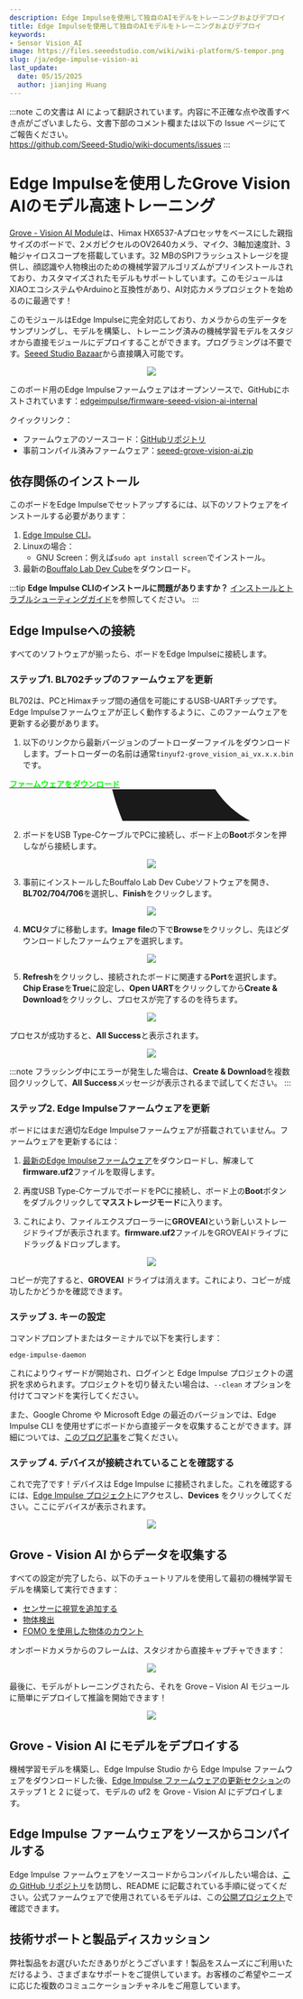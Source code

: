 ```yaml
---
description: Edge Impulseを使用して独自のAIモデルをトレーニングおよびデプロイ
title: Edge Impulseを使用して独自のAIモデルをトレーニングおよびデプロイ
keywords:
- Sensor Vision_AI
image: https://files.seeedstudio.com/wiki/wiki-platform/S-tempor.png
slug: /ja/edge-impulse-vision-ai
last_update:
  date: 05/15/2025
  author: jianjing Huang
---
```

:::note
この文書は AI によって翻訳されています。内容に不正確な点や改善すべき点がございましたら、文書下部のコメント欄または以下の Issue ページにてご報告ください。  
https://github.com/Seeed-Studio/wiki-documents/issues
:::

# Edge Impulseを使用したGrove Vision AIのモデル高速トレーニング

[Grove - Vision AI Module](https://wiki.seeedstudio.com/Grove-Vision-AI-Module)は、Himax HX6537-Aプロセッサをベースにした親指サイズのボードで、2メガピクセルのOV2640カメラ、マイク、3軸加速度計、3軸ジャイロスコープを搭載しています。32 MBのSPIフラッシュストレージを提供し、顔認識や人物検出のための機械学習アルゴリズムがプリインストールされており、カスタマイズされたモデルもサポートしています。このモジュールはXIAOエコシステムやArduinoと互換性があり、AI対応カメラプロジェクトを始めるのに最適です！

このモジュールはEdge Impulseに完全対応しており、カメラからの生データをサンプリングし、モデルを構築し、トレーニング済みの機械学習モデルをスタジオから直接モジュールにデプロイすることができます。プログラミングは不要です。[Seeed Studio Bazaar](https://www.seeedstudio.com/Grove-Vision-AI-Module-p-5457.html)から直接購入可能です。

<div align="center"><img width ={400} src="https://files.seeedstudio.com/wiki/edge-impulse-visionai/1.jpg"/></div>

このボード用のEdge Impulseファームウェアはオープンソースで、GitHubにホストされています：[edgeimpulse/firmware-seeed-vision-ai-internal](https://github.com/edgeimpulse/firmware-seeed-vision-ai-internal/tree/edge-impulse-firmware)

クイックリンク：

- ファームウェアのソースコード：[GitHubリポジトリ](https://github.com/edgeimpulse/firmware-seeed-grove-vision-ai)
- 事前コンパイル済みファームウェア：[seeed-grove-vision-ai.zip](https://cdn.edgeimpulse.com/firmware/seeed-grove-vision-ai.zip)

## 依存関係のインストール

このボードをEdge Impulseでセットアップするには、以下のソフトウェアをインストールする必要があります：

1. [Edge Impulse CLI](https://docs.edgeimpulse.com/docs/edge-impulse-cli/cli-installation)。
2. Linuxの場合：
   - GNU Screen：例えば`sudo apt install screen`でインストール。
3. 最新の[Bouffalo Lab Dev Cube](https://dev.bouffalolab.com/download)をダウンロード。

:::tip
**Edge Impulse CLIのインストールに問題がありますか？**
[インストールとトラブルシューティングガイド](https://docs.edgeimpulse.com/docs/edge-impulse-cli/cli-installation)を参照してください。
:::

## Edge Impulseへの接続

すべてのソフトウェアが揃ったら、ボードをEdge Impulseに接続します。

### ステップ1. BL702チップのファームウェアを更新

BL702は、PCとHimaxチップ間の通信を可能にするUSB-UARTチップです。Edge Impulseファームウェアが正しく動作するように、このファームウェアを更新する必要があります。

1. 以下のリンクから最新バージョンのブートローダーファイルをダウンロードします。ブートローダーの名前は通常`tinyuf2-grove_vision_ai_vx.x.x.bin`です。

<div class="github_container" style={{textAlign: 'center'}}>
    <a class="github_item" href="https://github.com/Seeed-Studio/Seeed_Arduino_GroveAI/releases">
    <strong><span><font color={'FFFFFF'} size={"4"}> ファームウェアをダウンロード</font></span></strong> <svg aria-hidden="true" focusable="false" role="img" className="mr-2" viewBox="-3 10 9 1" width={16} height={16} fill="currentColor" style={{textAlign: 'center', display: 'inline-block', userSelect: 'none', verticalAlign: 'text-bottom', overflow: 'visible'}}><path d="M8 0c4.42 0 8 3.58 8 8a8.013 8.013 0 0 1-5.45 7.59c-.4.08-.55-.17-.55-.38 0-.27.01-1.13.01-2.2 0-.75-.25-1.23-.54-1.48 1.78-.2 3.65-.88 3.65-3.95 0-.88-.31-1.59-.82-2.15.08-.2.36-1.02-.08-2.12 0 0-.67-.22-2.2.82-.64-.18-1.32-.27-2-.27-.68 0-1.36.09-2 .27-1.53-1.03-2.2-.82-2.2-.82-.44 1.1-.16 1.92-.08 2.12-.51.56-.82 1.28-.82 2.15 0 3.06 1.86 3.75 3.64 3.95-.23.2-.44.55-.51 1.07-.46.21-1.61.55-2.33-.66-.15-.24-.6-.83-1.23-.82-.67.01-.27.38.01.53.34.19.73.9.82 1.13.16.45.68 1.31 2.69.94 0 .67.01 1.3.01 1.49 0 .21-.15.45-.55.38A7.995 7.995 0 0 1 0 8c0-4.42 3.58-8 8-8Z" /></svg>
    </a>
</div>

2. ボードをUSB Type-CケーブルでPCに接続し、ボード上の**Boot**ボタンを押しながら接続します。

<div align="center"><img width={600} src="https://files.seeedstudio.com/wiki/edge-impulse-visionai/2.jpg" /></div>

3. 事前にインストールしたBouffalo Lab Dev Cubeソフトウェアを開き、**BL702/704/706**を選択し、**Finish**をクリックします。

<div align="center"><img width={300} src="https://files.seeedstudio.com/wiki/edge-impulse-visionai/3.png" /></div>

4. **MCU**タブに移動します。**Image file**の下で**Browse**をクリックし、先ほどダウンロードしたファームウェアを選択します。

<div align="center"><img width={700} src="https://files.seeedstudio.com/wiki/edge-impulse-visionai/4.png" /></div>

5. **Refresh**をクリックし、接続されたボードに関連する**Port**を選択します。**Chip Erase**を**True**に設定し、**Open UART**をクリックしてから**Create & Download**をクリックし、プロセスが完了するのを待ちます。

<div align="center"><img width ={200} src="https://files.seeedstudio.com/wiki/edge-impulse-visionai/5.png"/></div>

プロセスが成功すると、**All Success**と表示されます。

<div align="center"><img width ={700} src="https://files.seeedstudio.com/wiki/edge-impulse-visionai/6.png"/></div>

:::note
フラッシング中にエラーが発生した場合は、**Create & Download**を複数回クリックして、**All Success**メッセージが表示されるまで試してください。
:::

### ステップ2. Edge Impulseファームウェアを更新

ボードにはまだ適切なEdge Impulseファームウェアが搭載されていません。ファームウェアを更新するには：

1. [最新のEdge Impulseファームウェア](https://cdn.edgeimpulse.com/firmware/seeed-grove-vision-ai.zip)をダウンロードし、解凍して**firmware.uf2**ファイルを取得します。

2. 再度USB Type-CケーブルでボードをPCに接続し、ボード上の**Boot**ボタンをダブルクリックして**マスストレージモード**に入ります。

3. これにより、ファイルエクスプローラーに**GROVEAI**という新しいストレージドライブが表示されます。**firmware.uf2**ファイルをGROVEAIドライブにドラッグ＆ドロップします。

<div align="center"><img width ={200} src="https://files.seeedstudio.com/wiki/edge-impulse-visionai/7.jpg"/></div>

コピーが完了すると、**GROVEAI** ドライブは消えます。これにより、コピーが成功したかどうかを確認できます。

### ステップ 3. キーの設定

コマンドプロンプトまたはターミナルで以下を実行します：

```
edge-impulse-daemon
```

これによりウィザードが開始され、ログインと Edge Impulse プロジェクトの選択を求められます。プロジェクトを切り替えたい場合は、`--clean` オプションを付けてコマンドを実行してください。

また、Google Chrome や Microsoft Edge の最近のバージョンでは、Edge Impulse CLI を使用せずにボードから直接データを収集することができます。詳細については、[このブログ記事](https://www.edgeimpulse.com/blog/collect-sensor-data-straight-from-your-web-browser)をご覧ください。

### ステップ 4. デバイスが接続されていることを確認する

これで完了です！デバイスは Edge Impulse に接続されました。これを確認するには、[Edge Impulse プロジェクト](https://studio.edgeimpulse.com/studio/select-project?autoredirect=1)にアクセスし、**Devices** をクリックしてください。ここにデバイスが表示されます。

<div align="center"><img width ={700} src="https://files.seeedstudio.com/wiki/edge-impulse-visionai/8.png"/></div>

## Grove - Vision AI からデータを収集する

すべての設定が完了したら、以下のチュートリアルを使用して最初の機械学習モデルを構築して実行できます：

- [センサーに視覚を追加する](https://docs.edgeimpulse.com/docs/tutorials/image-classification)
- [物体検出](https://docs.edgeimpulse.com/docs/tutorials/object-detection)
- [FOMO を使用した物体のカウント](https://docs.edgeimpulse.com/docs/tutorials/detect-objects-using-fomo)

オンボードカメラからのフレームは、スタジオから直接キャプチャできます：

<div align="center"><img width ={700} src="https://files.seeedstudio.com/wiki/edge-impulse-visionai/9.png"/></div>

最後に、モデルがトレーニングされたら、それを Grove – Vision AI モジュールに簡単にデプロイして推論を開始できます！

<div align="center"><img width ={700} src="https://files.seeedstudio.com/wiki/edge-impulse-visionai/10.png"/></div>

## Grove - Vision AI にモデルをデプロイする

機械学習モデルを構築し、Edge Impulse Studio から Edge Impulse ファームウェアをダウンロードした後、[Edge Impulse ファームウェアの更新セクション](https://docs.edgeimpulse.com/docs/development-platforms/officially-supported-mcu-targets/seeed-grove-vision-ai#2.-update-edge-impulse-firmware)のステップ 1 と 2 に従って、モデルの uf2 を Grove - Vision AI にデプロイします。

## Edge Impulse ファームウェアをソースからコンパイルする

Edge Impulse ファームウェアをソースコードからコンパイルしたい場合は、[この GitHub リポジトリ](https://github.com/edgeimpulse/firmware-seeed-grove-vision-ai)を訪問し、README に記載されている手順に従ってください。公式ファームウェアで使用されているモデルは、この[公開プロジェクト](https://studio.edgeimpulse.com/public/87291/latest)で確認できます。

## 技術サポートと製品ディスカッション

弊社製品をお選びいただきありがとうございます！製品をスムーズにご利用いただけるよう、さまざまなサポートをご提供しています。お客様のご希望やニーズに応じた複数のコミュニケーションチャネルをご用意しています。

<div class="button_tech_support_container">
<a href="https://forum.seeedstudio.com/" class="button_forum"></a> 
<a href="https://www.seeedstudio.com/contacts" class="button_email"></a>
</div>

<div class="button_tech_support_container">
<a href="https://discord.gg/eWkprNDMU7" class="button_discord"></a> 
<a href="https://github.com/Seeed-Studio/wiki-documents/discussions/69" class="button_discussion"></a>
</div>